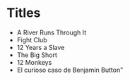 # Titles

- A River Runs Through It
- Fight Club
- 12 Years a Slave
- The Big Short
- 12 Monkeys
- El curioso caso de Benjamin Button"
